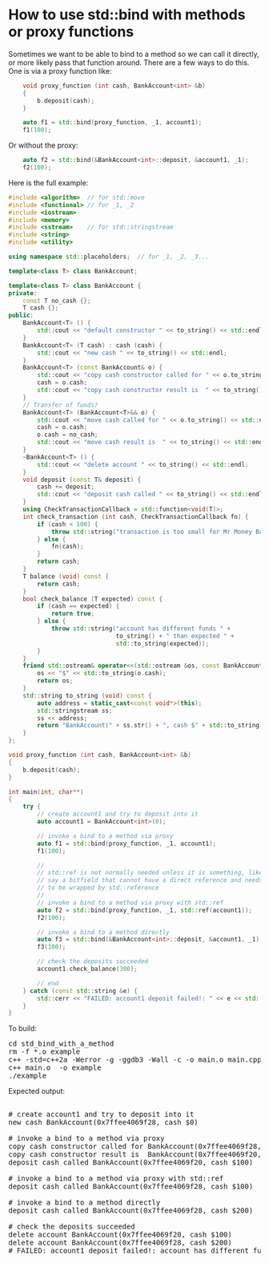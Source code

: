 How to use std::bind with methods or proxy functions
====================================================

Sometimes we want to be able to bind to a method so we can call it directly,
or more likely pass that function around. There are a few ways to do this.
One is via a proxy function like:
```C++
    void proxy_function (int cash, BankAccount<int> &b)
    {
        b.deposit(cash);
    }

    auto f1 = std::bind(proxy_function, _1, account1);
    f1(100);
```
Or without the proxy:
```C++
    auto f2 = std::bind(&BankAccount<int>::deposit, &account1, _1);
    f2(100);
```
Here is the full example:
```C++
#include <algorithm>  // for std::move
#include <functional> // for _1, _2
#include <iostream>
#include <memory>
#include <sstream>    // for std::stringstream
#include <string>
#include <utility>

using namespace std::placeholders;  // for _1, _2, _3...

template<class T> class BankAccount;

template<class T> class BankAccount {
private:
    const T no_cash {};
    T cash {};
public:
    BankAccount<T> () {
        std::cout << "default constructor " << to_string() << std::endl;
    }
    BankAccount<T> (T cash) : cash (cash) {
        std::cout << "new cash " << to_string() << std::endl;
    }
    BankAccount<T> (const BankAccount& o) {
        std::cout << "copy cash constructor called for " << o.to_string() << std::endl;
        cash = o.cash;
        std::cout << "copy cash constructor result is  " << to_string() << std::endl;
    }
    // Transfer of funds?
    BankAccount<T> (BankAccount<T>&& o) {
        std::cout << "move cash called for " << o.to_string() << std::endl;
        cash = o.cash;
        o.cash = no_cash;
        std::cout << "move cash result is  " << to_string() << std::endl;
    }
    ~BankAccount<T> () {
        std::cout << "delete account " << to_string() << std::endl;
    }
    void deposit (const T& deposit) {
        cash += deposit;
        std::cout << "deposit cash called " << to_string() << std::endl;
    }
    using CheckTransactionCallback = std::function<void(T)>;
    int check_transaction (int cash, CheckTransactionCallback fn) {
        if (cash < 100) {
            throw std::string("transaction is too small for Mr Money Bags");
        } else {
            fn(cash);
        }
        return cash;
    }
    T balance (void) const {
        return cash;
    }
    bool check_balance (T expected) const {
        if (cash == expected) {
            return true;
        } else {
            throw std::string("account has different funds " +
                              to_string() + " than expected " +
                              std::to_string(expected));
        }
    }
    friend std::ostream& operator<<(std::ostream &os, const BankAccount<T>& o) {
        os << "$" << std::to_string(o.cash);
        return os;
    }
    std::string to_string (void) const {
        auto address = static_cast<const void*>(this);
        std::stringstream ss;
        ss << address;
        return "BankAccount(" + ss.str() + ", cash $" + std::to_string(cash) + ")";
    }
};

void proxy_function (int cash, BankAccount<int> &b)
{
    b.deposit(cash);
}

int main(int, char**)
{
    try {
        // create account1 and try to deposit into it
        auto account1 = BankAccount<int>(0);

        // invoke a bind to a method via proxy
        auto f1 = std::bind(proxy_function, _1, account1);
        f1(100);

        //
        // std::ref is not normally needed unless it is something, like
        // say a bitfield that cannot have a direct reference and needs
        // to be wrapped by std::reference
        //
        // invoke a bind to a method via proxy with std::ref
        auto f2 = std::bind(proxy_function, _1, std::ref(account1));
        f2(100);

        // invoke a bind to a method directly
        auto f3 = std::bind(&BankAccount<int>::deposit, &account1, _1);
        f3(100);

        // check the deposits succeeded
        account1.check_balance(300);

        // end
    } catch (const std::string &e) {
        std::cerr << "FAILED: account1 deposit failed!: " << e << std::endl;
    }
}
```
To build:
<pre>
cd std_bind_with_a_method
rm -f *.o example
c++ -std=c++2a -Werror -g -ggdb3 -Wall -c -o main.o main.cpp
c++ main.o  -o example
./example
</pre>
Expected output:
<pre>

# create account1 and try to deposit into it
new cash BankAccount(0x7ffee4069f28, cash $0)

# invoke a bind to a method via proxy
copy cash constructor called for BankAccount(0x7ffee4069f28, cash $0)
copy cash constructor result is  BankAccount(0x7ffee4069f20, cash $0)
deposit cash called BankAccount(0x7ffee4069f20, cash $100)

# invoke a bind to a method via proxy with std::ref
deposit cash called BankAccount(0x7ffee4069f28, cash $100)

# invoke a bind to a method directly
deposit cash called BankAccount(0x7ffee4069f28, cash $200)

# check the deposits succeeded
delete account BankAccount(0x7ffee4069f20, cash $100)
delete account BankAccount(0x7ffee4069f28, cash $200)
# FAILED: account1 deposit failed!: account has different funds BankAccount(0x7ffee4069f28, cash $200) than expected 300
</pre>
